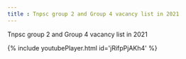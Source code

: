 ```yaml
---
title : Tnpsc group 2 and Group 4 vacancy list in 2021
---
```


Tnpsc group 2 and Group 4 vacancy list in 2021



{% include youtubePlayer.html id='jRifpPjAKh4' %}
